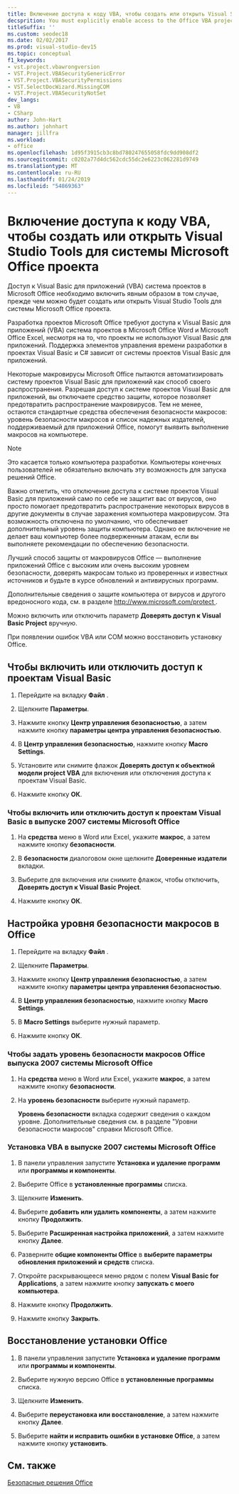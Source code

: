 ```yaml
---
title: Включение доступа к коду VBA, чтобы создать или открыть Visual Studio Tools для системы Microsoft Office проекта
decsprition: You must explicitly enable access to the Office VBA project system before you can create or open a Visual Studio Tools for Office system project
titleSuffix: ''
ms.custom: seodec18
ms.date: 02/02/2017
ms.prod: visual-studio-dev15
ms.topic: conceptual
f1_keywords:
- vst.project.vbawrongversion
- VST.Project.VBASecurityGenericError
- VST.Project.VBASecurityPermissions
- VST.SelectDocWizard.MissingCOM
- VST.Project.VBASecurityNotSet
dev_langs:
- VB
- CSharp
author: John-Hart
ms.author: johnhart
manager: jillfra
ms.workload:
- office
ms.openlocfilehash: 1d95f3915cb3c8bd780247655058fdc9dd908df2
ms.sourcegitcommit: c0202a77d4dc562cdc55dc2e6223c062281d9749
ms.translationtype: MT
ms.contentlocale: ru-RU
ms.lasthandoff: 01/24/2019
ms.locfileid: "54869363"
---
```

# <a name="enable-access-to-vba-to-create-or-open-a-visual-studio-tools-for-the-microsoft-office-system-project"></a>Включение доступа к коду VBA, чтобы создать или открыть Visual Studio Tools для системы Microsoft Office проекта

Доступ к Visual Basic для приложений (VBA) система проектов в Microsoft Office необходимо включить явным образом в том случае, прежде чем можно будет создать или открыть Visual Studio Tools для системы Microsoft Office проекта.

 Разработка проектов Microsoft Office требуют доступа к Visual Basic для приложений (VBA) система проектов в Microsoft Office Word и Microsoft Office Excel, несмотря на то, что проекты не используют Visual Basic для приложений. Поддержка элементов управления времени разработки в проектах Visual Basic и C# зависит от системы проектов Visual Basic для приложений.

 Некоторые макровирусы Microsoft Office пытаются автоматизировать систему проектов Visual Basic для приложений как способ своего распространения. Разрешая доступ к системе проектов Visual Basic для приложений, вы отключаете средство защиты, которое позволяет предотвратить распространение макровирусов. Тем не менее, остаются стандартные средства обеспечения безопасности макросов: уровень безопасности макросов и список надежных издателей, поддерживаемый для приложений Office, помогут выявить выполнение макросов на компьютере.

> [!NOTE]
> Это касается только компьютера разработки. Компьютеры конечных пользователей не обязательно включать эту возможность для запуска решений Office.

 Важно отметить, что отключение доступа к системе проектов Visual Basic для приложений само по себе не защитит вас от вирусов, оно просто помогает предотвратить распространение некоторых вирусов в другие документы в случае заражения компьютера макровирусом. Эта возможность отключена по умолчанию, что обеспечивает дополнительный уровень защиты компьютера. Однако ее включение не делает ваш компьютер более подверженным атакам, если вы выполняете рекомендации по обеспечению безопасности.

 Лучший способ защиты от макровирусов Office — выполнение приложений Office с высоким или очень высоким уровнем безопасности, доверять макросам только из проверенных и известных источников и будьте в курсе обновлений и антивирусных программ.

 Дополнительные сведения о защите компьютера от вирусов и другого вредоносного кода, см. в разделе [ http://www.microsoft.com/protect ](http://www.microsoft.com/protect).

 Можно включить или отключить параметр **Доверять доступ к Visual Basic Project** вручную.

 При появлении ошибок VBA или COM можно восстановить установку Office.

## <a name="to-enable-or-disable-access-to-visual-basic-projects"></a>Чтобы включить или отключить доступ к проектам Visual Basic

1. Перейдите на вкладку **Файл** .

2. Щелкните **Параметры**.

3. Нажмите кнопку **Центр управления безопасностью**, а затем нажмите кнопку **параметры центра управления безопасностью**.

4. В **Центр управления безопасностью**, нажмите кнопку **Macro Settings**.

5. Установите или снимите флажок **Доверять доступ к объектной модели project VBA** для включения или отключения доступа к проектам Visual Basic.

6. Нажмите кнопку **ОК**.

### <a name="to-enable-or-disable-access-to-visual-basic-projects-with-the-2007-microsoft-office-system"></a>Чтобы включить или отключить доступ к проектам Visual Basic в выпуске 2007 системы Microsoft Office

1. На **средства** меню в Word или Excel, укажите **макрос**, а затем нажмите кнопку **безопасности**.

2. В **безопасности** диалоговом окне щелкните **Доверенные издатели** вкладки.

3. Выберите для включения или снимите флажок, чтобы отключить, **Доверять доступ к Visual Basic Project**.

4. Нажмите кнопку **ОК**.

## <a name="to-set-your-office-macro-security-level"></a>Настройка уровня безопасности макросов в Office

1. Перейдите на вкладку **Файл** .

2. Щелкните **Параметры**.

3. Нажмите кнопку **Центр управления безопасностью**, а затем нажмите кнопку **параметры центра управления безопасностью**.

4. В **Центр управления безопасностью**, нажмите кнопку **Macro Settings**.

5. В **Macro Settings** выберите нужный параметр.

6. Нажмите кнопку **ОК**.

### <a name="to-set-your-office-macro-security-level-with-the-2007-microsoft-office-system"></a>Чтобы задать уровень безопасности макросов Office выпуска 2007 системы Microsoft Office

1. На **средства** меню в Word или Excel, укажите **макрос**, а затем нажмите кнопку **безопасности**.

2. На **уровень безопасности** выберите нужный параметр.

    **Уровень безопасности** вкладка содержит сведения о каждом уровне. Дополнительные сведения см. в разделе "Уровни безопасности макросов" справки Microsoft Office.

### <a name="to-install-vba-with-the-2007-microsoft-office-system"></a>Установка VBA в выпуске 2007 системы Microsoft Office

1. В панели управления запустите **Установка и удаление программ** или **программы и компоненты**.

2. Выберите Office в **установленные программы** списка.

3. Щелкните **Изменить**.

4. Выберите **добавить или удалить компоненты**, а затем нажмите кнопку **Продолжить**.

5. Выберите **Расширенная настройка приложений**, а затем нажмите кнопку **Далее**.

6. Разверните **общие компоненты Office** в **выберите параметры обновления приложений и средств** списка.

7. Откройте раскрывающееся меню рядом с полем **Visual Basic for Applications**, а затем нажмите кнопку **запускать с моего компьютера**.

8. Нажмите кнопку **Продолжить**.

9. Нажмите кнопку **Закрыть**.

## <a name="to-repair-your-installation-of-office"></a>Восстановление установки Office

1. В панели управления запустите **Установка и удаление программ** или **программы и компоненты**.

2. Выберите нужную версию Office в **установленные программы** списка.

3. Щелкните **Изменить**.

4. Выберите **переустановка или восстановление**, а затем нажмите кнопку **Далее**.

5. Выберите **найти и исправить ошибки в установке Office**, а затем нажмите кнопку **установить**.

## <a name="see-also"></a>См. также

 [Безопасные решения Office](../vsto/securing-office-solutions.md)